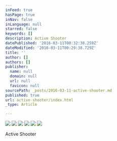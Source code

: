```yaml
---
inFeed: true
hasPage: true
inNav: false
inLanguage: null
starred: false
keywords: []
description: Active Shooter
datePublished: '2016-03-11T00:32:38.259Z'
dateModified: '2016-03-11T00:29:38.729Z'
title: ''
author: []
authors: []
publisher:
  name: null
  domain: null
  url: null
  favicon: null
sourcePath: _posts/2016-03-11-active-shooter.md
published: true
url: active-shooter/index.html
_type: Article

---
```

![](https://the-grid-user-content.s3-us-west-2.amazonaws.com/145a1e3e-8cce-4dae-97f5-c062beef6827.jpg)
![](https://the-grid-user-content.s3-us-west-2.amazonaws.com/7a7c8dc1-1450-4e7d-8395-9c37f1e3f3ca.jpg)
![](https://the-grid-user-content.s3-us-west-2.amazonaws.com/414285f3-ebe4-4f9c-8629-ebb801f8276c.jpg)
![](https://the-grid-user-content.s3-us-west-2.amazonaws.com/e4e5894f-af1e-42bf-af36-90a3769693fd.jpg)
![](https://the-grid-user-content.s3-us-west-2.amazonaws.com/4ef5b1be-9b37-4b75-9d28-b83172c1d9e7.jpg)
![](https://the-grid-user-content.s3-us-west-2.amazonaws.com/32f94979-294c-4777-942f-7616fa5c11c4.jpg)

Active Shooter